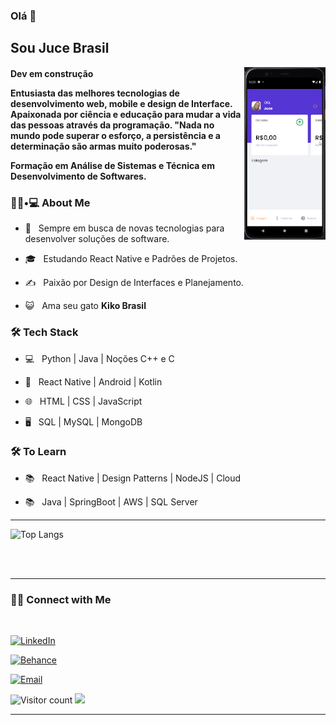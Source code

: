 ### Olá 👋<h2> Sou Juce Brasil </h2>

<img align='right' src="https://github.com/jucebrasil/gofinances/blob/master/Video-sexta-feira%2C%203%20de%20setembro%20de%202021%201.gif" width="130">

<h4>
Dev em construção
 
Entusiasta das melhores tecnologias de desenvolvimento web, mobile e design de Interface. Apaixonada por ciência e educação para mudar a vida das pessoas através da programação. "Nada no mundo pode superar o esforço, a persistência e a determinação são armas muito poderosas."
 
Formação em Análise de Sistemas e Técnica em Desenvolvimento de Softwares.
</h4>

<h3> 👨🏻•💻 About Me </h3>



- 🤔 &nbsp; Sempre em busca de novas tecnologias para desenvolver soluções de software.

- 🎓 &nbsp; Estudando React Native e Padrões de Projetos.

- ✍️ &nbsp; Paixão por Design de Interfaces e Planejamento.

- 😺 &nbsp; Ama seu gato **Kiko Brasil**



<h3>🛠 Tech Stack</h3>

- 💻 &nbsp; Python | Java | Noções C++ e C 

- 📱 &nbsp; React Native | Android | Kotlin

- 🌐 &nbsp; HTML | CSS | JavaScript 

- 🖥 &nbsp; SQL | MySQL | MongoDB 

<!--

- 🛢 &nbsp; MySQL | MongoDB | Firebase | PostGres

- 🔧 &nbsp; Git | Markdown | GitHub | GitLab

- 🖥 &nbsp; Corel Draw| Adobe XD
 
- 📊 &nbsp; Jira | Confluence | Trello | Scrum | Kanban 
-->


<h3>🛠 To Learn</h3>

- 📚 &nbsp; React Native | Design Patterns | NodeJS | Cloud

- 📚 &nbsp; Java | SpringBoot | AWS | SQL Server 

<hr>


![Top Langs](https://github-readme-stats.vercel.app/api/top-langs/?username=jucebrasil&show_icons=true)

<br><br>

<hr>

<h3> 🤝🏻 Connect with Me </h3>

<br>

<p align="center">


<a href="https://www.linkedin.com/in/jucebrasil/"><img alt="LinkedIn" src="https://img.shields.io/badge/LinkedIn-Juce%20Brasil-blue?style=flat-square&logo=linkedin"></a>

<a href="https://www.behance.net/jucebrasildesign/"><img alt="Behance" src="https://img.shields.io/badge/Behance-Juce%20Brasil%20Design-blue?style=flat-square&logo=behance"></a>

<a href="mailto:jucebrasil.analyst@gmail.com"><img alt="Email" src="https://img.shields.io/badge/Email-jucebrasil.analyst@gmail.com-blue?style=flat-square&logo=gmail"></a>

</p>

![Visitor count](https://visitor-badge.laobi.icu/badge?page_id=jucebrasil.jucebrasil)   <img src="https://media.giphy.com/media/dxn6fRlTIShoeBr69N/giphy.gif" width="30">
<hr>
